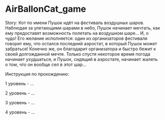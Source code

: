 # AirBallonCat_game

Story:
Кот по имени Пушок идёт на фестиваль воздушных шаров. Наблюдая за улетающими шарами в небо, Пушок начинает мечтать, как ему предоставят возможность полетать на воздушном шаре... И, о чудо! Его желание исполняется: один из организаторов фестиваля говорит ему, что остался последний аэростат, в который Пушок может забраться! Конечно же, он благодарит организатора и быстро бежит к своей долгожданной мечте. Только спустя некоторое время погода начинает ухудшаться, и Пушок, сидящий в аэростате, начинает жалеть о том, что он вообще сел в этот шар...

Инструкция по прохождению:

1 уровень - ...

2 уровень - ...

3 уровень - ...

4 уровень - ...
